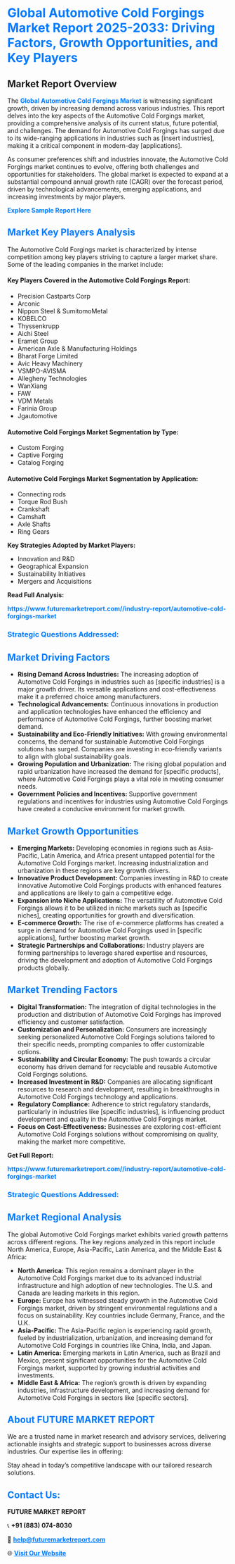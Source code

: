 <h1 style="color: #007BFF;">Global Automotive Cold Forgings Market Report 2025-2033: Driving Factors, Growth Opportunities, and Key Players</h1>

<section id="overview">
<h2>Market Report Overview</h2>
<p>The <a href="https://www.futuremarketreport.com//industry-report/automotive-cold-forgings-market" style="color: #007BFF; text-decoration: none;"><strong>Global Automotive Cold Forgings Market</strong></a> is witnessing significant growth, driven by increasing demand across various industries. This report delves into the key aspects of the Automotive Cold Forgings market, providing a comprehensive analysis of its current status, future potential, and challenges. The demand for Automotive Cold Forgings has surged due to its wide-ranging applications in industries such as [insert industries], making it a critical component in modern-day [applications].</p>
<p>As consumer preferences shift and industries innovate, the Automotive Cold Forgings market continues to evolve, offering both challenges and opportunities for stakeholders. The global market is expected to expand at a substantial compound annual growth rate (CAGR) over the forecast period, driven by technological advancements, emerging applications, and increasing investments by major players.</p>
</section>

<section id="overview">
<p><a href="https://www.futuremarketreport.com//request-sample/reportId=49827" style="color: #007BFF; text-decoration: none;"><strong>Explore Sample Report Here</strong></a></p>
</section>

<section id="key-players">
<h2 style="color: #007BFF;">Market Key Players Analysis</h2>
<p>The Automotive Cold Forgings market is characterized by intense competition among key players striving to capture a larger market share. Some of the leading companies in the market include:</p>
<h4>Key Players Covered in the Automotive Cold Forgings Report:</h4>
<ul><li>Precision Castparts Corp</li><li>Arconic</li><li>Nippon Steel &amp; SumitomoMetal</li><li>KOBELCO</li><li>Thyssenkrupp</li><li>Aichi Steel</li><li>Eramet Group</li><li>American Axle &amp; Manufacturing Holdings</li><li>Bharat Forge Limited</li><li>Avic Heavy Machinery</li><li>VSMPO-AVISMA</li><li>Allegheny Technologies</li><li>WanXiang</li><li>FAW</li><li>VDM Metals</li><li>Farinia Group</li><li>Jgautomotive</li></ul>
<h4>Automotive Cold Forgings Market Segmentation by Type:</h4>
<ul><li>Custom Forging</li><li>Captive Forging</li><li>Catalog Forging</li></ul>

<h4>Automotive Cold Forgings Market Segmentation by Application:</h4>
<ul><li>Connecting rods</li><li>Torque Rod Bush</li><li>Crankshaft</li><li>Camshaft</li><li>Axle Shafts</li><li>Ring Gears</li></ul>
<p><strong>Key Strategies Adopted by Market Players:</strong></p>
<ul>
<li>Innovation and R&D</li>
<li>Geographical Expansion</li>
<li>Sustainability Initiatives</li>
<li>Mergers and Acquisitions</li>
</ul>
</section>

<section>
<p><strong>Read Full Analysis: </strong></p><a href="https://www.futuremarketreport.com//industry-report/automotive-cold-forgings-market" style="color: #007BFF; text-decoration: none;"><strong>https://www.futuremarketreport.com//industry-report/automotive-cold-forgings-market</strong></a>
<h3 style="color: #007BFF;">Strategic Questions Addressed:</h3>
</section>

<section id="driving-factors">
<h2 style="color: #007BFF;">Market Driving Factors</h2>
<ul>
<li><strong>Rising Demand Across Industries:</strong> The increasing adoption of Automotive Cold Forgings in industries such as [specific industries] is a major growth driver. Its versatile applications and cost-effectiveness make it a preferred choice among manufacturers.</li>
<li><strong>Technological Advancements:</strong> Continuous innovations in production and application technologies have enhanced the efficiency and performance of Automotive Cold Forgings, further boosting market demand.</li>
<li><strong>Sustainability and Eco-Friendly Initiatives:</strong> With growing environmental concerns, the demand for sustainable Automotive Cold Forgings solutions has surged. Companies are investing in eco-friendly variants to align with global sustainability goals.</li>
<li><strong>Growing Population and Urbanization:</strong> The rising global population and rapid urbanization have increased the demand for [specific products], where Automotive Cold Forgings plays a vital role in meeting consumer needs.</li>
<li><strong>Government Policies and Incentives:</strong> Supportive government regulations and incentives for industries using Automotive Cold Forgings have created a conducive environment for market growth.</li>
</ul>
</section>

<section id="growth-opportunities">
<h2 style="color: #007BFF;">Market Growth Opportunities</h2>
<ul>
<li><strong>Emerging Markets:</strong> Developing economies in regions such as Asia-Pacific, Latin America, and Africa present untapped potential for the Automotive Cold Forgings market. Increasing industrialization and urbanization in these regions are key growth drivers.</li>
<li><strong>Innovative Product Development:</strong> Companies investing in R&D to create innovative Automotive Cold Forgings products with enhanced features and applications are likely to gain a competitive edge.</li>
<li><strong>Expansion into Niche Applications:</strong> The versatility of Automotive Cold Forgings allows it to be utilized in niche markets such as [specific niches], creating opportunities for growth and diversification.</li>
<li><strong>E-commerce Growth:</strong> The rise of e-commerce platforms has created a surge in demand for Automotive Cold Forgings used in [specific applications], further boosting market growth.</li>
<li><strong>Strategic Partnerships and Collaborations:</strong> Industry players are forming partnerships to leverage shared expertise and resources, driving the development and adoption of Automotive Cold Forgings products globally.</li>
</ul>
</section>

<section id="trending-factors">
<h2 style="color: #007BFF;">Market Trending Factors</h2>
<ul>
<li><strong>Digital Transformation:</strong> The integration of digital technologies in the production and distribution of Automotive Cold Forgings has improved efficiency and customer satisfaction.</li>
<li><strong>Customization and Personalization:</strong> Consumers are increasingly seeking personalized Automotive Cold Forgings solutions tailored to their specific needs, prompting companies to offer customizable options.</li>
<li><strong>Sustainability and Circular Economy:</strong> The push towards a circular economy has driven demand for recyclable and reusable Automotive Cold Forgings solutions.</li>
<li><strong>Increased Investment in R&D:</strong> Companies are allocating significant resources to research and development, resulting in breakthroughs in Automotive Cold Forgings technology and applications.</li>
<li><strong>Regulatory Compliance:</strong> Adherence to strict regulatory standards, particularly in industries like [specific industries], is influencing product development and quality in the Automotive Cold Forgings market.</li>
<li><strong>Focus on Cost-Effectiveness:</strong> Businesses are exploring cost-efficient Automotive Cold Forgings solutions without compromising on quality, making the market more competitive.</li>
</ul>
</section>

<section>
<p><strong>Get Full Report: </strong></p><a href="https://www.futuremarketreport.com//industry-report/automotive-cold-forgings-market" style="color: #007BFF; text-decoration: none;"><strong>https://www.futuremarketreport.com//industry-report/automotive-cold-forgings-market</strong></a>
<h3 style="color: #007BFF;">Strategic Questions Addressed:</h3>
</section>


<section id="regional-analysis">
<h2 style="color: #007BFF;">Market Regional Analysis</h2>
<p>The global Automotive Cold Forgings market exhibits varied growth patterns across different regions. The key regions analyzed in this report include North America, Europe, Asia-Pacific, Latin America, and the Middle East & Africa:</p>
<ul>
<li><strong>North America:</strong> This region remains a dominant player in the Automotive Cold Forgings market due to its advanced industrial infrastructure and high adoption of new technologies. The U.S. and Canada are leading markets in this region.</li>
<li><strong>Europe:</strong> Europe has witnessed steady growth in the Automotive Cold Forgings market, driven by stringent environmental regulations and a focus on sustainability. Key countries include Germany, France, and the U.K.</li>
<li><strong>Asia-Pacific:</strong> The Asia-Pacific region is experiencing rapid growth, fueled by industrialization, urbanization, and increasing demand for Automotive Cold Forgings in countries like China, India, and Japan.</li>
<li><strong>Latin America:</strong> Emerging markets in Latin America, such as Brazil and Mexico, present significant opportunities for the Automotive Cold Forgings market, supported by growing industrial activities and investments.</li>
<li><strong>Middle East & Africa:</strong> The region’s growth is driven by expanding industries, infrastructure development, and increasing demand for Automotive Cold Forgings in sectors like [specific sectors].</li>
</ul>
</section>

<footer>
<h2 style="color: #007BFF;">About FUTURE MARKET REPORT</h2>
<p>We are a trusted name in market research and advisory services, delivering actionable insights and strategic support to businesses across diverse industries. Our expertise lies in offering:</p>

<p>Stay ahead in today’s competitive landscape with our tailored research solutions.</p>

<h2 style="color: #007BFF;">Contact Us:</h2>
<p><strong>FUTURE MARKET REPORT</strong></p>
<p>📞 <strong>+91 (883) 074-8030</strong></p>
<p>📧 <strong><a href="mailto:help@futuremarketreport.com" style="color: #007BFF;">help@futuremarketreport.com</a></strong></p>
<p>🌐 <strong><a href="https://www.futuremarketreport.com/" style="color: #007BFF;">Visit Our Website</a></strong></p>
</footer>